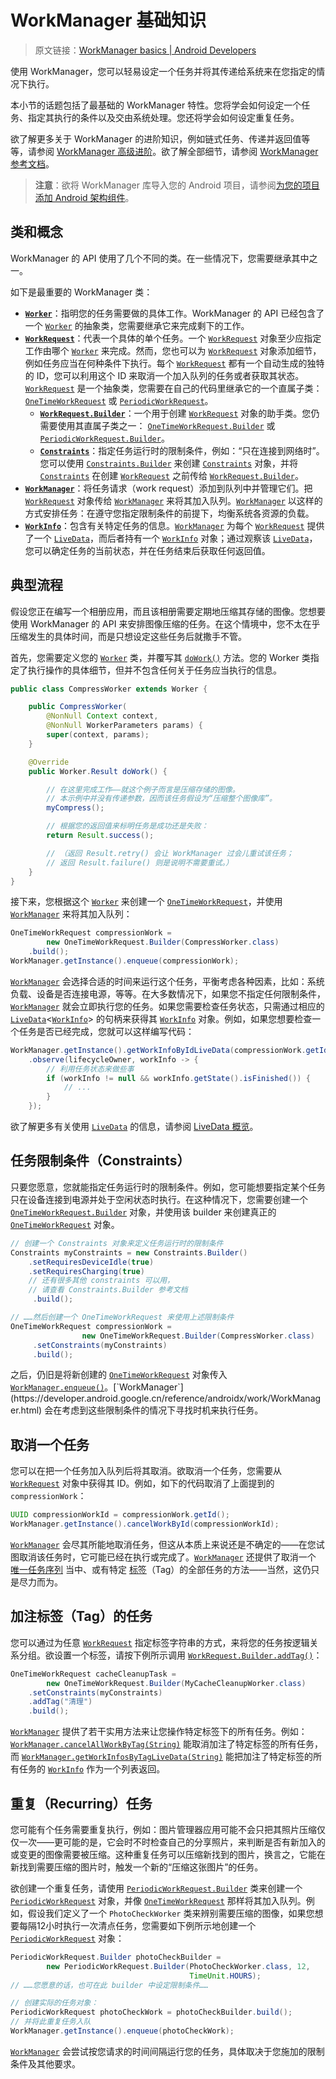 # WorkManager 基础知识
> 原文链接：[WorkManager basics  |  Android Developers](https://developer.android.google.cn/topic/libraries/architecture/workmanager/basics)

使用 WorkManager，您可以轻易设定一个任务并将其传递给系统来在您指定的情况下执行。

本小节的话题包括了最基础的 WorkManager 特性。您将学会如何设定一个任务、指定其执行的条件以及交由系统处理。您还将学会如何设定重复任务。

欲了解更多关于 WorkManager 的进阶知识，例如链式任务、传递并返回值等等，请参阅 [WorkManager 高级进阶](https://github.com/Android-Jetpack-Chinese-Translation/android-jetpack-chinese-translation/blob/master/DOCS/B_Guides/3_Core_topics/3_2_Architecture_Components/3_2_9_WorkManager/3_2_9_3_Advanced.md)。欲了解全部细节，请参阅 [WorkManager 参考文档](https://developer.android.google.cn/reference/androidx/work/package-summary)。

> **注意**：欲将 WorkManager 库导入您的 Android 项目，请参阅[为您的项目添加 Android 架构组件](https://github.com/Android-Jetpack-Chinese-Translation/android-jetpack-chinese-translation/blob/master/DOCS/B_Guides/3_Core_topics/3_2_Architecture_Components/3_2_2_Adding_Components_to_your_Project.md)。

## 类和概念

WorkManager 的 API 使用了几个不同的类。在一些情况下，您需要继承其中之一。

如下是最重要的 WorkManager 类：

* [**`Worker`**](https://developer.android.google.cn/reference/androidx/work/Worker.html)：指明您的任务需要做的具体工作。WorkManager 的 API 已经包含了一个 [`Worker`](https://developer.android.google.cn/reference/androidx/work/Worker.html) 的抽象类，您需要继承它来完成剩下的工作。
* [**`WorkRequest`**](https://developer.android.google.cn/reference/androidx/work/WorkRequest.html)：代表一个具体的单个任务。一个 [`WorkRequest`](https://developer.android.google.cn/reference/androidx/work/WorkRequest.html) 对象至少应指定工作由哪个 [`Worker`](https://developer.android.google.cn/reference/androidx/work/Worker.html) 来完成。然而，您也可以为 [`WorkRequest`](https://developer.android.google.cn/reference/androidx/work/WorkRequest.html) 对象添加细节，例如任务应当在何种条件下执行。每个 [`WorkRequest`](https://developer.android.google.cn/reference/androidx/work/WorkRequest.html) 都有一个自动生成的独特的 ID，您可以利用这个 ID 来取消一个加入队列的任务或者获取其状态。[`WorkRequest`](https://developer.android.google.cn/reference/androidx/work/WorkRequest.html) 是一个抽象类，您需要在自己的代码里继承它的一个直属子类：[`OneTimeWorkRequest`](https://developer.android.google.cn/reference/androidx/work/OneTimeWorkRequest.html) 或 [`PeriodicWorkRequest`](https://developer.android.google.cn/reference/androidx/work/PeriodicWorkRequest.html)。
	* [**`WorkRequest.Builder`**](https://developer.android.google.cn/reference/androidx/work/WorkRequest.Builder.html)：一个用于创建 [`WorkRequest`](https://developer.android.google.cn/reference/androidx/work/WorkRequest.html) 对象的助手类。您仍需要使用其直属子类之一： [`OneTimeWorkRequest.Builder`](https://developer.android.google.cn/reference/androidx/work/OneTimeWorkRequest.Builder.html) 或 [`PeriodicWorkRequest.Builder`](https://developer.android.google.cn/reference/androidx/work/PeriodicWorkRequest.Builder.html)。
	* [**`Constraints`**](https://developer.android.google.cn/reference/androidx/work/Constraints.html)：指定任务运行时的限制条件，例如：“只在连接到网络时”。您可以使用 [`Constraints.Builder`](https://developer.android.google.cn/reference/androidx/work/Constraints.Builder.html) 来创建 [`Constraints`](https://developer.android.google.cn/reference/androidx/work/Constraints.html) 对象，并将 [`Constraints`](https://developer.android.google.cn/reference/androidx/work/Constraints.html) 在创建 [`WorkRequest`](https://developer.android.google.cn/reference/androidx/work/WorkRequest.html) 之前传给 [`WorkRequest.Builder`](https://developer.android.google.cn/reference/androidx/work/WorkRequest.Builder.html)。
* [**`WorkManager`**](https://developer.android.google.cn/reference/androidx/work/WorkManager.html)：将任务请求（work request）添加到队列中并管理它们。把 [`WorkRequest`](https://developer.android.google.cn/reference/androidx/work/WorkRequest.html) 对象传给 [`WorkManager`](https://developer.android.google.cn/reference/androidx/work/WorkManager.html) 来将其加入队列。[`WorkManager`](https://developer.android.google.cn/reference/androidx/work/WorkManager.html) 以这样的方式安排任务：在遵守您指定限制条件的前提下，均衡系统各资源的负载。
* [**`WorkInfo`**](https://developer.android.google.cn/reference/androidx/work/WorkInfo.html)：包含有关特定任务的信息。[`WorkManager`](https://developer.android.google.cn/reference/androidx/work/WorkManager.html) 为每个 [`WorkRequest`](https://developer.android.google.cn/reference/androidx/work/WorkRequest.html) 提供了一个 [`LiveData`](https://developer.android.google.cn/reference/android/arch/lifecycle/LiveData.html)，而后者持有一个 [`WorkInfo`](https://developer.android.google.cn/reference/androidx/work/WorkInfo.html) 对象；通过观察该 [`LiveData`](https://developer.android.google.cn/reference/android/arch/lifecycle/LiveData.html)，您可以确定任务的当前状态，并在任务结束后获取任何返回值。

## 典型流程

假设您正在编写一个相册应用，而且该相册需要定期地压缩其存储的图像。您想要使用 WorkManager 的 API 来安排图像压缩的任务。在这个情境中，您不太在乎压缩发生的具体时间，而是只想设定这些任务后就撒手不管。

首先，您需要定义您的 [`Worker`](https://developer.android.google.cn/reference/androidx/work/Worker.html) 类，并覆写其 [`doWork()`](https://developer.android.google.cn/reference/androidx/work/Worker.html#doWork()) 方法。您的 Worker 类指定了执行操作的具体细节，但并不包含任何关于任务应当执行的信息。

```java
public class CompressWorker extends Worker {

    public CompressWorker(
        @NonNull Context context,
        @NonNull WorkerParameters params) {
        super(context, params);
    }

    @Override
    public Worker.Result doWork() {

        // 在这里完成工作——就这个例子而言是压缩存储的图像。
        // 本示例中并没有传递参数，因而该任务假设为“压缩整个图像库”。
        myCompress();

        // 根据您的返回值来标明任务是成功还是失败：
        return Result.success();

        // （返回 Result.retry() 会让 WorkManager 过会儿重试该任务；
        // 返回 Result.failure() 则是说明不需要重试。）
    }
}
```

接下来，您根据这个 [`Worker`](https://developer.android.google.cn/reference/androidx/work/Worker.html) 来创建一个 [`OneTimeWorkRequest`](https://developer.android.google.cn/reference/androidx/work/OneTimeWorkRequest.html)，并使用 [`WorkManager`](https://developer.android.google.cn/reference/androidx/work/WorkManager.html) 来将其加入队列：

```java
OneTimeWorkRequest compressionWork =
        new OneTimeWorkRequest.Builder(CompressWorker.class)
    .build();
WorkManager.getInstance().enqueue(compressionWork);
```

[`WorkManager`](https://developer.android.google.cn/reference/androidx/work/WorkManager.html) 会选择合适的时间来运行这个任务，平衡考虑各种因素，比如：系统负载、设备是否连接电源，等等。在大多数情况下，如果您不指定任何限制条件，[`WorkManager`](https://developer.android.google.cn/reference/androidx/work/WorkManager.html) 就会立即执行您的任务。如果您需要检查任务状态，只需通过相应的 [`LiveData`](https://developer.android.google.cn/reference/android/arch/lifecycle/LiveData.html)<[`WorkInfo`](https://developer.android.google.cn/reference/androidx/work/WorkInfo.html)> 的句柄来获得其 [`WorkInfo`](https://developer.android.google.cn/reference/androidx/work/WorkInfo.html) 对象。例如，如果您想要检查一个任务是否已经完成，您就可以这样编写代码：

```java
WorkManager.getInstance().getWorkInfoByIdLiveData(compressionWork.getId())
    .observe(lifecycleOwner, workInfo -> {
        // 利用任务状态来做些事
        if (workInfo != null && workInfo.getState().isFinished()) {
            // ...
        }
    });
```

欲了解更多有关使用 [`LiveData`](https://developer.android.google.cn/reference/android/arch/lifecycle/LiveData.html) 的信息，请参阅 [LiveData 概览](https://github.com/Android-Jetpack-Chinese-Translation/android-jetpack-chinese-translation/blob/master/DOCS/B_Guides/3_Core_topics/3_2_Architecture_Components/3_2_5_LiveData.md)。

## 任务限制条件（Constraints）

只要您愿意，您就能指定任务运行时的限制条件。例如，您可能想要指定某个任务只在设备连接到电源并处于空闲状态时执行。在这种情况下，您需要创建一个 [`OneTimeWorkRequest.Builder`](https://developer.android.google.cn/reference/androidx/work/OneTimeWorkRequest.Builder.html) 对象，并使用该 builder 来创建真正的 [`OneTimeWorkRequest`](https://developer.android.google.cn/reference/androidx/work/OneTimeWorkRequest.html) 对象。

```java
// 创建一个 Constraints 对象来定义任务运行时的限制条件
Constraints myConstraints = new Constraints.Builder()
    .setRequiresDeviceIdle(true)
    .setRequiresCharging(true)
    // 还有很多其他 constraints 可以用，
    // 请查看 Constraints.Builder 参考文档
     .build();

// ……然后创建一个 OneTimeWorkRequest 来使用上述限制条件
OneTimeWorkRequest compressionWork =
                new OneTimeWorkRequest.Builder(CompressWorker.class)
     .setConstraints(myConstraints)
     .build();
```

之后，仍旧是将新创建的 [`OneTimeWorkRequest`](https://developer.android.google.cn/reference/androidx/work/OneTimeWorkRequest.html) 对象传入 [`WorkManager.enqueue()`](https://developer.android.google.cn/reference/androidx/work/WorkManager#enqueue(androidx.work.WorkRequest...))。[`WorkManager`](https://developer.android.google.cn/reference/androidx/work/WorkManager.html) 会在考虑到这些限制条件的情况下寻找时机来执行任务。

## 取消一个任务

您可以在把一个任务加入队列后将其取消。欲取消一个任务，您需要从 [`WorkRequest`](https://developer.android.google.cn/reference/androidx/work/WorkRequest.html) 对象中获得其 ID。例如，如下的代码取消了上面提到的 `compressionWork`：

```java
UUID compressionWorkId = compressionWork.getId();
WorkManager.getInstance().cancelWorkById(compressionWorkId);
```

[`WorkManager`](https://developer.android.google.cn/reference/androidx/work/WorkManager.html) 会尽其所能地取消任务，但这从本质上来说还是不确定的——在您试图取消该任务时，它可能已经在执行或完成了。[`WorkManager`](https://developer.android.google.cn/reference/androidx/work/WorkManager.html) 还提供了取消一个 [唯一任务序列](https://github.com/Android-Jetpack-Chinese-Translation/android-jetpack-chinese-translation/blob/master/DOCS/B_Guides/3_Core_topics/3_2_Architecture_Components/3_2_9_WorkManager/3_2_9_3_Advanced.md) 当中、或有特定 [标签](https://developer.android.google.cn/topic/libraries/architecture/workmanager/basics#tag)（Tag）的全部任务的方法——当然，这仍只是尽力而为。

## 加注标签（Tag）的任务

您可以通过为任意 [`WorkRequest`](https://developer.android.google.cn/reference/androidx/work/WorkRequest.html) 指定标签字符串的方式，来将您的任务按逻辑关系分组。欲设置一个标签，请按下例所示调用 [`WorkRequest.Builder.addTag()`](https://developer.android.google.cn/reference/androidx/work/WorkRequest.Builder#addtag)：

```java
OneTimeWorkRequest cacheCleanupTask =
        new OneTimeWorkRequest.Builder(MyCacheCleanupWorker.class)
    .setConstraints(myConstraints)
    .addTag("清理")
    .build();
```

[`WorkManager`](https://developer.android.google.cn/reference/androidx/work/WorkManager.html) 提供了若干实用方法来让您操作特定标签下的所有任务。例如：[`WorkManager.cancelAllWorkByTag(String)`](https://developer.android.google.cn/reference/androidx/work/WorkManager#cancelAllWorkByTag(java.lang.String)) 能取消加注了特定标签的所有任务，而 [`WorkManager.getWorkInfosByTagLiveData(String)`](https://developer.android.google.cn/reference/androidx/work/WorkManager#getWorkInfosByTagLiveData(java.lang.String)) 能把加注了特定标签的所有任务的 [`WorkInfo`](https://developer.android.google.cn/reference/androidx/work/WorkInfo.html) 作为一个列表返回。

## 重复（Recurring）任务

您可能有个任务需要重复执行，例如：图片管理器应用可能不会只把其照片压缩仅仅一次——更可能的是，它会时不时检查自己的分享照片，来判断是否有新加入的或变更的图像需要被压缩。这种重复任务可以压缩新找到的图片，换言之，它能在新找到需要压缩的图片时，触发一个新的“压缩这张图片”的任务。

欲创建一个重复任务，请使用 [`PeriodicWorkRequest.Builder`](https://developer.android.google.cn/reference/androidx/work/PeriodicWorkRequest.Builder.html) 类来创建一个 [`PeriodicWorkRequest`](https://developer.android.google.cn/reference/androidx/work/PeriodicWorkRequest.html) 对象，并像 [`OneTimeWorkRequest`](https://developer.android.google.cn/reference/androidx/work/OneTimeWorkRequest.html) 那样将其加入队列。例如，假设我们定义了一个 `PhotoCheckWorker` 类来辨别需要压缩的图像，如果您想要每隔12小时执行一次清点任务，您需要如下例所示地创建一个 [`PeriodicWorkRequest`](https://developer.android.google.cn/reference/androidx/work/PeriodicWorkRequest.html) 对象：

```java
PeriodicWorkRequest.Builder photoCheckBuilder =
        new PeriodicWorkRequest.Builder(PhotoCheckWorker.class, 12,
                                        TimeUnit.HOURS);
// ……您愿意的话，也可在此 builder 中设定限制条件……

// 创建实际的任务对象：
PeriodicWorkRequest photoCheckWork = photoCheckBuilder.build();
// 并将此重复任务入队
WorkManager.getInstance().enqueue(photoCheckWork);
```

[`WorkManager`](https://developer.android.google.cn/reference/androidx/work/WorkManager.html) 会尝试按您请求的时间间隔运行您的任务，具体取决于您施加的限制条件及其他要求。
